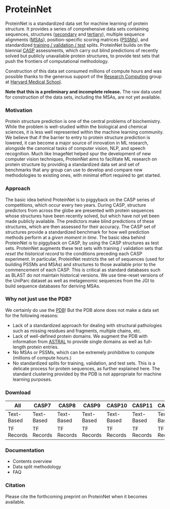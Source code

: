 # ProteinNet
ProteinNet is a standardized data set for machine learning of protein structure. It provides a series of comprehensive data sets containing sequences, structures ([secondary](https://en.wikipedia.org/wiki/Protein_secondary_structure) and [tertiary](https://en.wikipedia.org/wiki/Protein_tertiary_structure)), multiple sequence alignments ([MSAs](https://en.wikipedia.org/wiki/Multiple_sequence_alignment)), position-specific scoring matrices ([PSSMs](https://en.wikipedia.org/wiki/Position_weight_matrix)), and standardized [training / validation / test](https://en.wikipedia.org/wiki/Training,_test,_and_validation_sets) splits. ProteinNet builds on the biennial [CASP](http://predictioncenter.org/) assessments, which carry out blind predictions of recently solved but publicly unavailable protein structures, to provide test sets that push the frontiers of computational methodology. 

Construction of this data set consumed millions of compute hours and was possible thanks to the generous support of the [Research Computing](https://rc.hms.harvard.edu) group at [Harvard Medical School](https://hms.harvard.edu).

**Note that this is a preliminary and incomplete release.** The raw data used for construction of the data sets, including the MSAs, are not yet available.

### Motivation
Protein structure prediction is one of the central problems of biochemistry. While the problem is well-studied within the biological and chemical sciences, it is less well represented within the machine learning community. We believe that if the barrier to entry to protein structure prediction is lowered, it can become a major source of innovation in ML research, alongside the canonical tasks of computer vision, NLP, and speech recognition. Much like ImageNet helped spur the development of new computer vision techniques, ProteinNet aims to facilitate ML research on protein structure by providing a standardized data set and set of benchmarks that any group can use to develop and compare new methodologies to existing ones, with minimal effort required to get started.

### Approach
The basic idea behind ProteinNet is to piggyback on the CASP series of competitions, which occur every two years. During CASP, structure predictors from across the globe are presented with protein sequences whose structures have been recently solved, but which have not yet been made publicly available. The predictors make blind predictions of these structures, which are then assessed for their accuracy. The CASP set of structures provide a standardized benchmark for how well prediction methods perform at a _given moment in time_. The basic idea behind ProteinNet is to piggyback on CASP, by using the CASP structures as test sets. ProteinNet augments these test sets with training / validation sets that _reset the historical record_ to the conditions preceding each CASP experiment. In particular, ProteinNet restricts the set of sequences (used for building PSSMs and MSAs) and structures to those available prior to the commencement of each CASP. This is critical as standard databases such as BLAST do not maintain historical versions. We use time-reset versions of the UniParc dataset as well as metagenomic sequences from the JGI to build sequence databases for deriving MSAs. 

### Why not just use the PDB?
We certainly do use the [PDB](https://www.rcsb.org/)! But the PDB alone does not make a data set for the following reasons:
* Lack of a standardized approach for dealing with structural pathologies such as missing residues and fragments, multiple chains, etc.
* Lack of well-defined protein domains. We augment the PDB with information from [ASTRAL](http://scop.berkeley.edu/) to provide single domains as well as full-length protein entries.
* No MSAs or PSSMs, which can be extremely prohibitive to compute (millions of compute hours.)
* No standardized splits for training, validation, and test sets. This is a delicate process for protein sequences, as further explained here. The standard clustering provided by the PDB is not appropriate for machine learning purposes.

### Download

| All | CASP7 | CASP8 | CASP9 | CASP10 | CASP11 | CASP12 |
| --- | --- | --- | --- | --- | --- | --- |
| Text-Based | Text-Based | Text-Based | Text-Based | Text-Based | Text-Based | Text-Based |
| TF Records | TF Records | TF Records | TF Records | TF Records | TF Records | TF Records |

### Documentation

* Contents overview
* Data split methodology
* FAQ

### Citation

Please cite the forthcoming preprint on ProteinNet when it becomes available.

